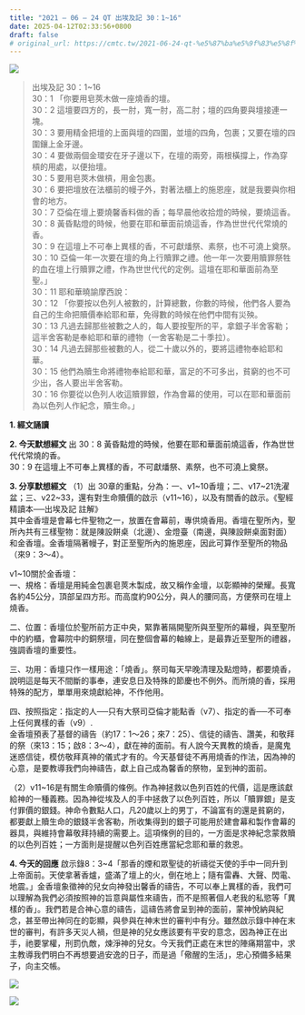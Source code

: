```yaml
---
title: "2021 – 06 – 24 QT 出埃及記 30：1~16"
date: 2025-04-12T02:33:56+0800
draft: false
# original_url: https://cmtc.tw/2021-06-24-qt-%e5%87%ba%e5%9f%83%e5%8f%8a%e8%a8%98-30%ef%bc%9a116
---
```


![](/images/qt.jpg)
> 出埃及記 30：1\~16  
> 30：1 「你要用皂莢木做一座燒香的壇。  
> 30：2 這壇要四方的，長一肘，寬一肘，高二肘；壇的四角要與壇接連一塊。  
> 30：3 要用精金把壇的上面與壇的四圍，並壇的四角，包裹；又要在壇的四圍鑲上金牙邊。  
> 30：4 要做兩個金環安在牙子邊以下，在壇的兩旁，兩根橫撐上，作為穿槓的用處，以便抬壇。  
> 30：5 要用皂莢木做槓，用金包裹。  
> 30：6 要把壇放在法櫃前的幔子外，對著法櫃上的施恩座，就是我要與你相會的地方。  
> 30：7 亞倫在壇上要燒馨香料做的香；每早晨他收拾燈的時候，要燒這香。  
> 30：8 黃昏點燈的時候，他要在耶和華面前燒這香，作為世世代代常燒的香。  
> 30：9 在這壇上不可奉上異樣的香，不可獻燔祭、素祭，也不可澆上奠祭。  
> 30：10 亞倫一年一次要在壇的角上行贖罪之禮。他一年一次要用贖罪祭牲的血在壇上行贖罪之禮，作為世世代代的定例。這壇在耶和華面前為至聖。」  
> 30：11 耶和華曉諭摩西說：  
> 30：12 「你要按以色列人被數的，計算總數，你數的時候，他們各人要為自己的生命把贖價奉給耶和華，免得數的時候在他們中間有災殃。  
> 30：13 凡過去歸那些被數之人的，每人要按聖所的平，拿銀子半舍客勒；這半舍客勒是奉給耶和華的禮物（一舍客勒是二十季拉）。  
> 30：14 凡過去歸那些被數的人，從二十歲以外的，要將這禮物奉給耶和華。  
> 30：15 他們為贖生命將禮物奉給耶和華，富足的不可多出，貧窮的也不可少出，各人要出半舍客勒。  
> 30：16 你要從以色列人收這贖罪銀，作為會幕的使用，可以在耶和華面前為以色列人作紀念，贖生命。」

**1. 經文誦讀**

**2.  今天默想經文**
出 30：8 黃昏點燈的時候，他要在耶和華面前燒這香，作為世世代代常燒的香。  
30：9 在這壇上不可奉上異樣的香，不可獻燔祭、素祭，也不可澆上奠祭。

**3. 分享默想經文**
（1）出 30章的重點，分為：一、v1\~10香壇；二、v17\~21洗濯盆；三、v22\~33，還有對生命贖價的啟示（v11\~16），以及有關香的啟示。《聖經精讀本──出埃及記 註解》  
其中金香壇是會幕七件聖物之一，放置在會幕前，專供燒香用。香壇在聖所內，聖所內共有三樣聖物：就是陳設餅桌（北邊）、金燈臺（南邊，與陳設餅桌面對面）和金香壇。金香壇隔著幔子，對正至聖所內的施恩座，因此可算作至聖所的物品（來9：3～4）。

v1\~10關於金香壇：  
一、規格：香壇是用純金包裹皂莢木製成，故又稱作金壇，以彰顯神的榮耀。長寬各約45公分，頂部呈四方形。而高度約90公分，與人的腰同高，方便祭司在壇上燒香。

二、位置：香壇位於聖所前方正中央，緊靠著隔開聖所與至聖所的幕幔，與至聖所中的約櫃，會幕院中的銅祭壇，同在整個會幕的軸線上，是最靠近至聖所的禮器，強調香壇的重要性。

三、功用：香壇只作一樣用途：「燒香」。祭司每天早晚清理及點燈時，都要燒香，說明這是每天不間斷的事奉，連安息日及特殊的節慶也不例外。而所燒的香，採用特殊的配方，單單用來燒獻給神，不作他用。

四、按照指定：指定的人──只有大祭司亞倫才能點香（v7）、指定的香──不可奉上任何異樣的香（v9）.  
金香壇預表了基督的禱告（約17：1～26；來7：25）、信徒的禱告、讚美，和敬拜的祭（來13：15；啟8：3～4），獻在神的面前。有人說今天異教的燒香，是魔鬼迷惑信徒，模仿敬拜真神的儀式才有的。今天基督徒不再用燒香的作法，因為神的心意，是要教導我們向神禱告，獻上自己成為馨香的祭物，呈到神的面前。

（2）v11\~16是有關生命贖價的條例。作為神拯救以色列百姓的代價，這是應該獻給神的一種義務。因為神從埃及人的手中拯救了以色列百姓，所以「贖罪銀」是支付罪價的銀錢。神命令數點人口，凡20歲以上的男丁，不論富有的還是貧窮的，都要獻上贖生命的銀錢半舍客勒，所收集得到的銀子可能用於建會幕和製作會幕的器具，與維持會幕敬拜持續的需要上。這項條例的目的，一方面是求神紀念蒙救贖的以色列百姓；一方面則是提醒以色列百姓應當紀念耶和華的救恩。

**4. 今天的回應**
啟示錄8：3\~4「那香的煙和眾聖徒的祈禱從天使的手中一同升到上帝面前。天使拿著香爐，盛滿了壇上的火，倒在地上；隨有雷轟、大聲、閃電、地震。」金香壇象徵神的兒女向神發出馨香的禱告，不可以奉上異樣的香，我們可以理解為我們必須按照神的旨意與屬性來禱告，而不是照著個人老我的私慾等「異樣的香」。我們若是合神心意的禱告，這禱告將會呈到神的面前，蒙神悅納與紀念，甚至帶出神同在的彰顯，與參與在神末世的審判中有分。雖然啟示錄中神在末世的審判，有許多天災人禍，但是神的兒女應該要有平安的意念，因為神正在出手，祂要掌權，刑罰仇敵，煉淨神的兒女。今天我們正處在末世的陣痛期當中，求主教導我們明白不再想要過安逸的日子，而是過「儆醒的生活」，忠心預備多結果子，向主交帳。

![](/images/202106241.jpg)

![](/images/202106242.jpg)
